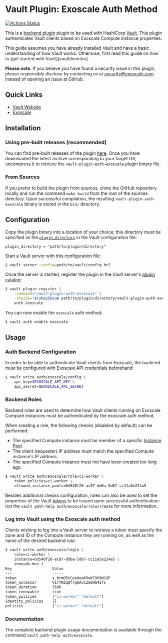 # Vault Plugin: Exoscale Auth Method

[![Actions Status](https://github.com/exoscale/vault-plugin-auth-exoscale/workflows/CI/badge.svg?branch=master)](https://github.com/exoscale/vault-plugin-auth-exoscale/actions?query=workflow%3ACI+branch%3Amaster)

This is a [backend plugin][vault-doc-plugins] plugin to be used with HashiCorp [Vault](https://www.vaultproject.io/). This plugin authenticates Vault clients based on Exoscale Compute instance properties.

This guide assumes you have already installed Vault and have a basic understanding of how Vault works. Otherwise, first read this guide on how to [get started with Vault][vaultdocintro].

**Please note**: If you believe you have found a security issue in this plugin, _please responsibly disclose_ by contacting us at [security@exoscale.com](mailto:security@exoscale.com) instead of opening an issue at GitHub.


## Quick Links

- [Vault Website](https://www.vaultproject.io)
- [Exoscale](https://www.exoscale.com/)


## Installation

### Using pre-built releases (recommended)

You can find pre-built releases of the plugin [here][gh-releases]. Once you have downloaded the latest archive corresponding to your target OS, uncompress it to retrieve the `vault-plugin-auth-exoscale` plugin binary file.


### From Sources

If you prefer to build the plugin from sources, clone the GitHub repository locally and run the command `make build` from the root of the sources directory. Upon successful compilation, the resulting `vault-plugin-auth-exoscale` binary is stored in the `bin/` directory.


## Configuration

Copy the plugin binary into a location of your choice; this directory must be specified as the [`plugin_directory`][vault-doc-plugin-dir] in the Vault configuration file:

```hcl
plugin_directory = "path/to/plugin/directory"
```

Start a Vault server with this configuration file:

```sh
$ vault server -config=path/to/vault/config.hcl
```

Once the server is started, register the plugin in the Vault server's [plugin catalog][vault-doc-plugin-catalog]:

```sh
$ vault plugin register \
    -command="vault-plugin-auth-exoscale" \
    -sha256="$(sha256sum path/to/plugin/directory/vault-plugin-auth-exoscale | cut -d " " -f 1)" \
    auth exoscale
```

You can now enable the `exoscale` auth method:

```sh
$ vault auth enable exoscale
```


## Usage

### Auth Backend Configuration

In order to be able to authenticate Vault clients from Exoscale, the backend must be configured with Exoscale API credentials beforehand:

```sh
$ vault write auth/exoscale/config \
    api_key=$EXOSCALE_API_KEY \
    api_secret=$EXOSCALE_API_SECRET
```


### Backend Roles

Backend roles are used to determine how Vault clients running on Exoscale Compute instances must be authenticated by the exoscale auth method.

When creating a role, the following checks (disabled by default) can be performed:

* The specified Compute instance must be member of a specific [Instance Pool][exo-doc-instance-pools].
* The client (requester) IP address must match the specified Compute instance's IP address.
* The specified Compute instance must not have been created too long ago.

```sh
$ vault write auth/exoscale/role/ci-worker \
    token_policies=ci-worker \
    allowed_instance_pools=6d540f20-ac97-dd6a-5d67-cc11a5e224a5
```

Besides additional checks configuration, roles can also be used to set the properties of the Vault [tokens][vault-doc-tokens] to be issued upon successful authentication: run the `vault path-help auth/exoscale/role/create` for more information.


### Log into Vault using the Exoscale auth method

Clients wishing to log into a Vault server to retrieve a token must specify the zone and ID of the Compute instance they are running on, as well as the name of the desired backend *role*:

```sh
$ vault write auth/exoscale/login \
    role=ci-worker \
    instance=6d540f20-ac97-dd6a-5d67-cc11a5e224a5 \
    zone=de-muc-1
Key                  Value
---                  -----
token                s.brmD5tCpa8ea6RoKF9O9NCOP
token_accessor       V1rfN2q8f7q6AvCZS6HG4Sfs
token_duration       768h
token_renewable      true
token_policies       ["ci-worker" "default"]
identity_policies    []
policies             ["ci-worker" "default"]
```


### Documentation

The complete backend plugin usage documentation is available through the command `vault path-help auth/exoscale`.


[exo-doc-instance-pools]: https://community.exoscale.com/documentation/compute/instance-pools/
[gh-releases]: https://github.com/exoscale/vault-plugin-auth-exoscale/releases
[vault-doc-intro]: https://www.vaultproject.io/intro/getting-started/install.html
[vault-doc-plugin-catalog]: https://www.vaultproject.io/docs/internals/plugins.html#plugin-catalog
[vault-doc-plugin-dir]: https://www.vaultproject.io/docs/configuration/index.html#plugin_directory
[vault-doc-plugins]: https://www.vaultproject.io/docs/internals/plugins.html
[vault-doc-tokens]: https://www.vaultproject.io/docs/concepts/tokens
